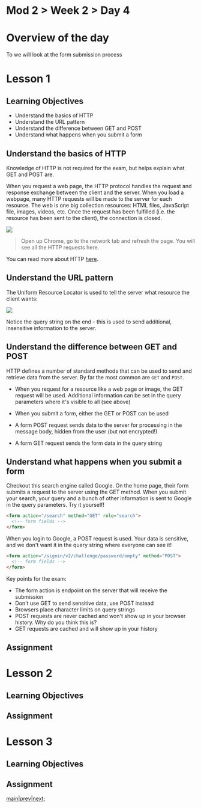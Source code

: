 # Mod 2 > Week 2 > Day 4

# Overview of the day

To we will look at the form submission process

# Lesson 1

## Learning Objectives

- Understand the basics of HTTP
- Understand the URL pattern
- Understand the difference between GET and POST
- Understand what happens when you submit a form

## Understand the basics of HTTP

Knowledge of HTTP is not required for the exam, but helps explain what GET and POST are.

When you request a web page, the HTTP protocol handles the request and response exchange between the client and the server. When you load a webpage, many HTTP requests will be made to the server for each resource. The web is one big collection resources: HTML files, JavaScript file, images, videos, etc. Once the request has been fulfilled (i.e. the resource has been sent to the client), the connection is closed.

![](https://cdn.tutsplus.com/net/authors/jeremymcpeak/http1-request-response.png)

> Open up Chrome, go to the network tab and refresh the page. You will see all the HTTP requests here.

You can read more about HTTP [here](https://docs.google.com/presentation/d/1OFtwlhE-3qTp7qid4m7wlV2iKMvHQF_SYf2rbD_caKA/edit?usp=sharing).

## Understand the URL pattern

The Uniform Resource Locator is used to tell the server what resource the client wants:

![](https://cdn.tutsplus.com/net/authors/jeremymcpeak/http1-url-structure.png)

Notice the query string on the end - this is used to send additional, insensitive information to the server.

## Understand the difference between GET and POST

HTTP defines a number of standard methods that can be used to send and retrieve data from the server. By far the most common are `GET` and `POST`.

- When you request for a resource like a web page or image, the GET request will be used. Additional information can be set in the query parameters where it's visible to all (see above)

- When you submit a form, either the GET or POST can be used

- A form POST request sends data to the server for processing in the message body, hidden from the user (but not encrypted!)

- A form GET request sends the form data in the query string

## Understand what happens when you submit a form

Checkout this search engine called Google. On the home page, their form submits a request to the server using the GET method. When you submit your search, your query and a bunch of other information is sent to Google in the query parameters. Try it yourself!

```html
<form action="/search" method="GET" role="search">
  <!-- form fields -->
</form>
```

When you login to Google, a POST request is used. Your data is sensitive, and we don't want it in the query string where everyone can see it!

```html
<form action="/signin/v2/challenge/password/empty" method="POST">
  <!-- form fields -->
</form>
```

Key points for the exam:

- The form action is endpoint on the server that will receive the submission
- Don't use GET to send sensitive data, use POST instead
- Browsers place character limits on query strings
- POST requests are never cached and won't show up in your browser history. Why do you think this is?
- GET requests are cached and will show up in your history

## Assignment

# Lesson 2

## Learning Objectives

## Assignment

# Lesson 3

## Learning Objectives

## Assignment

[main](/swe)|[prev](/swe/mod2/wk2/day3.html)|[next](/swe/mod2/wk2/day5.html);
